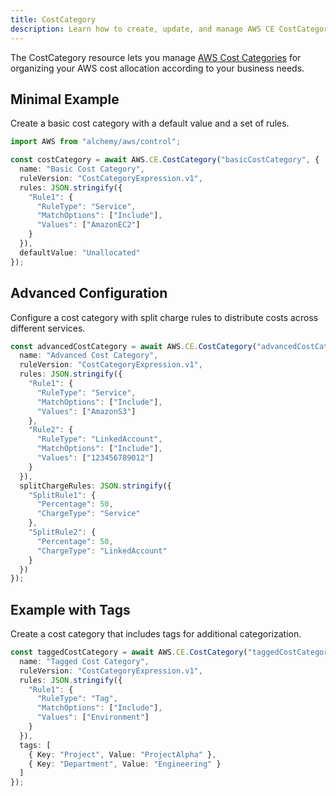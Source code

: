 ```yaml
---
title: CostCategory
description: Learn how to create, update, and manage AWS CE CostCategorys using Alchemy Cloud Control.
---
```


The CostCategory resource lets you manage [AWS Cost Categories](https://docs.aws.amazon.com/ce/latest/userguide/) for organizing your AWS cost allocation according to your business needs.

## Minimal Example

Create a basic cost category with a default value and a set of rules.

```ts
import AWS from "alchemy/aws/control";

const costCategory = await AWS.CE.CostCategory("basicCostCategory", {
  name: "Basic Cost Category",
  ruleVersion: "CostCategoryExpression.v1",
  rules: JSON.stringify({
    "Rule1": {
      "RuleType": "Service",
      "MatchOptions": ["Include"],
      "Values": ["AmazonEC2"]
    }
  }),
  defaultValue: "Unallocated"
});
```

## Advanced Configuration

Configure a cost category with split charge rules to distribute costs across different services.

```ts
const advancedCostCategory = await AWS.CE.CostCategory("advancedCostCategory", {
  name: "Advanced Cost Category",
  ruleVersion: "CostCategoryExpression.v1",
  rules: JSON.stringify({
    "Rule1": {
      "RuleType": "Service",
      "MatchOptions": ["Include"],
      "Values": ["AmazonS3"]
    },
    "Rule2": {
      "RuleType": "LinkedAccount",
      "MatchOptions": ["Include"],
      "Values": ["123456789012"]
    }
  }),
  splitChargeRules: JSON.stringify({
    "SplitRule1": {
      "Percentage": 50,
      "ChargeType": "Service"
    },
    "SplitRule2": {
      "Percentage": 50,
      "ChargeType": "LinkedAccount"
    }
  })
});
```

## Example with Tags

Create a cost category that includes tags for additional categorization.

```ts
const taggedCostCategory = await AWS.CE.CostCategory("taggedCostCategory", {
  name: "Tagged Cost Category",
  ruleVersion: "CostCategoryExpression.v1",
  rules: JSON.stringify({
    "Rule1": {
      "RuleType": "Tag",
      "MatchOptions": ["Include"],
      "Values": ["Environment"]
    }
  }),
  tags: [
    { Key: "Project", Value: "ProjectAlpha" },
    { Key: "Department", Value: "Engineering" }
  ]
});
```